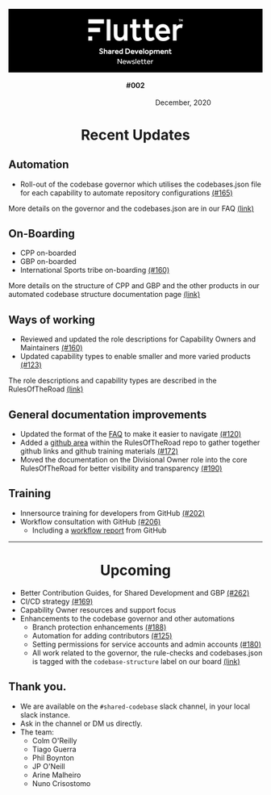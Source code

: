 ![](flutter_sd_newsletter_header.png)
<p align="center"><strong>#002</strong> &nbsp;&nbsp;&nbsp;&nbsp;&nbsp;&nbsp;&nbsp;&nbsp;&nbsp;&nbsp;&nbsp;&nbsp;&nbsp;&nbsp;&nbsp;&nbsp;&nbsp;&nbsp;&nbsp;&nbsp;&nbsp;&nbsp;&nbsp;&nbsp;&nbsp;&nbsp;&nbsp;&nbsp;&nbsp;&nbsp;&nbsp;&nbsp;&nbsp;&nbsp;&nbsp;&nbsp;&nbsp;&nbsp;&nbsp;&nbsp;&nbsp;&nbsp;&nbsp;&nbsp;&nbsp;&nbsp;&nbsp;&nbsp;&nbsp;&nbsp;&nbsp;&nbsp;&nbsp;&nbsp;&nbsp;&nbsp;&nbsp;&nbsp;&nbsp;&nbsp;&nbsp;&nbsp;&nbsp;&nbsp;&nbsp;&nbsp;&nbsp;&nbsp;&nbsp;&nbsp;&nbsp;&nbsp;&nbsp;&nbsp;&nbsp;&nbsp;&nbsp;&nbsp;&nbsp;&nbsp;&nbsp;&nbsp;&nbsp;&nbsp;&nbsp;&nbsp;&nbsp;&nbsp;&nbsp;&nbsp;&nbsp;&nbsp;&nbsp;&nbsp;&nbsp;&nbsp;&nbsp;&nbsp;&nbsp;&nbsp;&nbsp;&nbsp;&nbsp;&nbsp;&nbsp;&nbsp;&nbsp;&nbsp;&nbsp;&nbsp;&nbsp;&nbsp;&nbsp;&nbsp;&nbsp;&nbsp;&nbsp;&nbsp;&nbsp;&nbsp;&nbsp;&nbsp;&nbsp;&nbsp;&nbsp;&nbsp;&nbsp;&nbsp;&nbsp;&nbsp;&nbsp;&nbsp;&nbsp;&nbsp;&nbsp;&nbsp;&nbsp;&nbsp;&nbsp;&nbsp;&nbsp;&nbsp;&nbsp;&nbsp;&nbsp;&nbsp;&nbsp;&nbsp;&nbsp;&nbsp;&nbsp;&nbsp;&nbsp;&nbsp;&nbsp;&nbsp;&nbsp;&nbsp;&nbsp;&nbsp;&nbsp;&nbsp;&nbsp;&nbsp;&nbsp;&nbsp;&nbsp;&nbsp;&nbsp;&nbsp;&nbsp;&nbsp;&nbsp;&nbsp;&nbsp;  December, 2020 
</p>

<h1 align="center">Recent Updates</h1>

## Automation
- Roll-out of the codebase governor which utilises the codebases.json file for each capability to automate repository configurations [(#165)](https://github.com/Flutter-Global/RulesOfTheRoad/pull/165)

More details on the governor and the codebases.json are in our FAQ [(link)](https://github.com/Flutter-Global/RulesOfTheRoad/blob/master/FAQ.md)

## On-Boarding
- CPP on-boarded
- GBP on-boarded  
- International Sports tribe on-boarding [(#160)](https://github.com/Flutter-Global/product-shared-codebase/issues/160)  

More details on the structure of CPP and GBP and the other products in our automated codebase structure documentation page [(link)](https://github.com/Flutter-Global/rule-checks/blob/auto-check-branch/structure.md)


## Ways of working
- Reviewed and updated the role descriptions for Capability Owners and Maintainers [(#160)](https://github.com/Flutter-Global/RulesOfTheRoad/pull/160)
- Updated capability types to enable smaller and more varied products [(#123)](https://github.com/Flutter-Global/product-shared-codebase/issues/123)

The role descriptions and capability types are described in the RulesOfTheRoad [(link)](https://github.com/Flutter-Global/RulesOfTheRoad/blob/master/RulesOfTheRoad.md)

## General documentation improvements
- Updated the format of the [FAQ](https://github.com/Flutter-Global/RulesOfTheRoad/blob/master/FAQ.md) to make it easier to navigate  [(#120)](https://github.com/Flutter-Global/product-shared-codebase/issues/120)
- Added a [github area](https://github.com/Flutter-Global/RulesOfTheRoad/blob/master/github/AllThingsGitHub.md) within the RulesOfTheRoad repo to gather together github links and github training materials [(#172)](https://github.com/Flutter-Global/RulesOfTheRoad/pull/172)
- Moved the documentation on the Divisional Owner role into the core RulesOfTheRoad for better visibility and transparency [(#190)](https://github.com/Flutter-Global/product-shared-codebase/issues/190)

## Training
- Innersource training for developers from GitHub [(#202)](https://github.com/Flutter-Global/product-shared-codebase/issues/202)
- Workflow consultation with GitHub [(#206)](https://github.com/Flutter-Global/product-shared-codebase/issues/206)
  - Including a [workflow report](https://github.com/Flutter-Global/RulesOfTheRoad/blob/master/github/workflow-consultation/report.md) from GitHub

---------------------

<h1 align="center">Upcoming</h1>

- Better Contribution Guides, for Shared Development and GBP [(#262)](https://github.com/Flutter-Global/product-shared-codebase/pull/262)
- CI/CD strategy [(#169)](https://github.com/Flutter-Global/product-shared-codebase/issues/169)
- Capability Owner resources and support focus
- Enhancements to the codebase governor and other automations
  - Branch protection enhancements [(#188)](https://github.com/Flutter-Global/product-shared-codebase/issues/188)
  - Automation for adding contributors [(#125)](https://github.com/Flutter-Global/product-shared-codebase/issues/125)
  - Setting permissions for service accounts and admin accounts [(#180)](https://github.com/Flutter-Global/product-shared-codebase/issues/180)  
  - All work related to the governor, the rule-checks and codebases.json is tagged with the `codebase-structure` label on our board [(link)](https://github.com/Flutter-Global/product-shared-codebase/projects/1?card_filter_query=label%3Acodebase-structure)

## Thank you.
 - We are available on the `#shared-codebase` slack channel, in your local slack instance.
 - Ask in the channel or DM us directly.
 - The team:
   - Colm O'Reilly
   - Tiago Guerra
   - Phil Boynton
   - JP O'Neill
   - Arine Malheiro
   - Nuno Crisostomo
